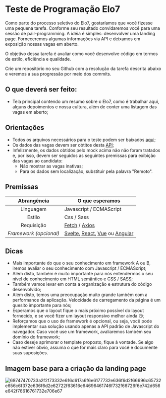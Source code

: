 # Teste de Programação Elo7
Como parte do processo seletivo do Elo7, gostaríamos que você fizesse uma pequena tarefa. Conforme seu resultado convidaremos você para uma sessão de pair-programming. A idéia é simples: desenvolver uma landing page. Forneceremos algumas informações via API e deixamos em exposição nossas vagas em aberto.

O objetivo dessa tarefa é avaliar como você desenvolve código em termos de estilo, eficiência e qualidade.

Crie um repositório no seu Github com a resolução da tarefa descrita abaixo e veremos a sua progressão por meio dos commits.

## O que deverá ser feito:
- Tela principal contendo um resumo sobre o Elo7, como é trabalhar aqui, alguns depoimentos e nossa cultura, além de conter uma listagem das vagas em aberto;

## Orientações
- Todos os arquivos necessários para o teste podem ser baixados [aqui](https://s3.amazonaws.com/files.elo7.com.br/candidatos/front-end/teste.zip);
- Os dados das vagas devem ser obtitos desta [API](http://www.mocky.io/v2/5d6fb6b1310000f89166087b);
- Infelizmente, os dados obtidos pelo mock acima não não foram tratados e, por isso, devem ser seguidos as seguintes premissas para exibição das vagas ao candidato:
  - Não mostrar as vagas inativas;
  - Para os dados sem localização, substituir pela palavra "Remoto".

## Premissas
| Abrangência                | O que esperamos               
| :------------------------: | ---------------------         
| Linguagem                  | Javascript / ECMAScript         
| Estilo                     | Css / Sass                      
| Requisição                 | [Fetch](https://developer.mozilla.org/en-US/docs/Web/API/fetch) / [Axios](https://axios-http.com/docs/intro)
| *Framework (opcional)*      | [Svelte](https://svelte.dev/), [React](https://reactjs.org/), [Vue](https://vuejs.org/) ou [Angular](https://angular.io/)

## Dicas
- Mais importante do que o seu conhecimento em framework A ou B, iremos avaliar o seu conhecimento com Javascript / ECMAScript;
- Além disto, também é muito importante para nós entendermos o seu nível de conhecimento em HTML semântico e CSS / SASS;
- Também vamos levar em conta a organização e estrutura do código desenvolvido;
- Além disto, temos uma preocupação muito grande também com a performance da aplicação. Velocidade de carregamento da página é um quesito importante para nós;
- Esperamos que o layout fique o mais próximo possível do layout fornecido, e se você fizer um layout responsivo melhor ainda :smirk:;
- Reforçamos que o uso de framework é opcional, ou seja, você pode implementar sua solução usando apenas a API padrão de Javascript do navegador. Caso você use um framework, avaliaremos também seu domínio do framework;
- Caso deseje aprimorar o template proposto, fique à vontade. Se algo não estiver óbvio, assuma o que for mais claro para você e documente suas suposições.

## Imagem base para a criação da landing page
![68747470733a2f2f73332e616d617a6f6e6177732e636f6d2f66696c65732e656c6f372e636f6d2e62722f63616e64696461746f732f66726f6e742d656e642f76616761732e706e67](https://user-images.githubusercontent.com/7774041/180889357-426be8e3-9e24-4fe5-b88d-7caebc3ac352.png)
